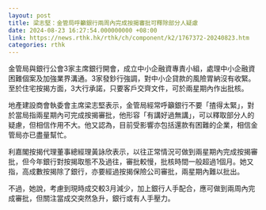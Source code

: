 ```yaml
---
layout: post
title: 梁志堅：金管局呼籲銀行兩周內完成按揭審批可釋除部分人疑慮
date: 2024-08-23 16:27:54.000000000 +08:00
link: https://news.rthk.hk/rthk/ch/component/k2/1767372-20240823.htm
categories: rthk
---
```


金管局與銀行公會3家主席銀行開會，成立中小企融資專責小組，處理中小企融資困難個案及加強業界溝通。3家發鈔行強調，對中小企貸款的風險胃納沒有收緊。至於住宅按揭方面，3大行承諾，只要客戶交齊文件，可於兩星期內作出批核。

地產建設商會執委會主席梁志堅表示，金管局經常呼籲銀行不要「揸得太緊」，對於當局指兩星期內可完成按揭審批，他形容「有講好過無講」，可以釋取部分人的疑慮，但相信作用不大。他又認為，目前受影響亦包括還款有困難的企業，相信金管局亦已盡量幫忙。

利嘉閣按揭代理董事總經理黃詠欣表示，以往正常情況可做到兩星期內完成按揭審批，但今年銀行對按揭取態不及過往，審批較慢，批核時間一般超過1個月。她又指，高成數按揭除了銀行，亦要經過按揭保險公司審批，兩星期內難以批出。

不過，她說，考慮到現時成交較3月減少，加上銀行人手配合，應可做到兩周內完成審批，但關注當成交突然急升，銀行或有人手壓力。

